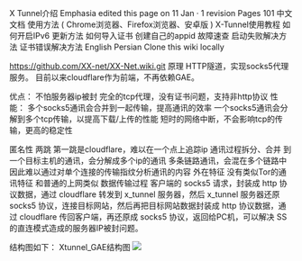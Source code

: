 X Tunnel介绍
Emphasia edited this page on 11 Jan · 1 revision
 Pages 101
中文文档
使用方法 ( Chrome浏览器、Firefox浏览器、安卓版 )
X-Tunnel使用教程
如何开启IPv6
更新方法
如何导入证书
创建自己的appid
故障速查
启动失败解决方法
证书错误解决方法
English
Persian
Clone this wiki locally

https://github.com/XX-net/XX-Net.wiki.git
原理
HTTP隧道，实现socks5代理服务。
目前以来cloudflare作为前端，不再依赖GAE。

优点：
不怕服务器ip被封
完全的tcp代理，没有证书问题，支持非http协议
性能：
多个socks5通讯会合并到一起传输，提高通讯的效率
一个socks5通讯会分解到多个tcp传输，以提高下载/上传的性能
短时的网络中断，不会影响tcp的传输，更高的稳定性

匿名性
两跳 第一跳是cloudflare，难以在一个点上追踪ip
通讯过程拆分、合并
到一个目标主机的通讯，会分解成多个ip的通讯
多条链路通讯，会混在多个链路中
因此难以通过对单个连接的传输指纹分析通讯的内容
外在特征 没有类似Tor的通讯特征
和普通的上网类似
数据传输过程
客户端的 socks5 请求，封装成 http 协议数据，通过 cloudflare 转发到 x_tunnel 服务器，然后 x_tunnel 服务器还原 socks5 协议，连接目标网站，然后再把目标网站数据封装成 http 协议数据，通过 cloudflare 传回客户端，再还原成 socks5 协议，返回给PC机，可以解决 SS 的直连模式造成的服务器IP被封问题。

结构图如下： Xtunnel_GAE结构图
![](https://cloud.githubusercontent.com/assets/13867479/13545797/b4a18032-e2d2-11e5-8b30-a26e76d7dbce.JPG)